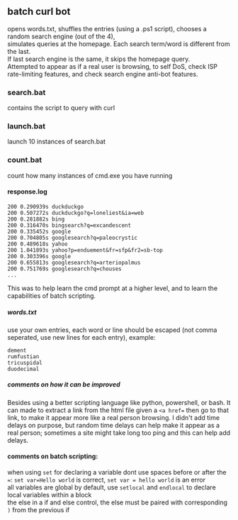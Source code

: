 ## batch curl bot
opens words.txt, shuffles the entries (using a .ps1 script), chooses a random search engine (out of the 4),<br>
simulates queries at the homepage. Each search term/word is different from the last.<br>
If last search engine is the same, it skips the homepage query.<br>
Attempted to appear as if a real user is browsing, to self DoS, check ISP rate-limiting features, and check search engine anti-bot features.<br>

### search.bat
contains the script to query with curl<br>

### launch.bat
launch 10 instances of search.bat<br>

### count.bat
count how many instances of cmd.exe you have running<br>

#### response.log
````
200 0.290939s duckduckgo 
200 0.507272s duckduckgo?q=loneliest&ia=web 
200 0.281882s bing 
200 0.316470s bingsearch?q=excandescent 
200 0.335452s google 
200 0.704805s googlesearch?q=paleocrystic 
200 0.489618s yahoo 
200 1.041893s yahoo?p=enduement&fr=sfp&fr2=sb-top 
200 0.303396s google 
200 0.655813s googlesearch?q=arteriopalmus 
200 0.751769s googlesearch?q=chouses 
...
````
This was to help learn the cmd prompt at a higher level, and to learn the capabilities of batch scripting.<br>

##### words.txt
use your own entries, each word or line should be escaped (not comma seperated, use new lines for each entry), example:
````
dement
rumfustian
tricuspidal
duodecimal
````

##### comments on how it can be improved
Besides using a better scripting language like python, powershell, or bash. It can made to extract a link from the html file given a `<a href=` then go to that link, to make it appear more like a real person browsing.
I didn't add time delays on purpose, but random time delays can help make it appear as a real person; sometimes a site might take long too ping and this can help add delays.

#### comments on batch scripting:
when using `set` for declaring a variable dont use spaces before or after the `=`: `set var=Hello world` is correct, `set var = hello world` is an error<br>
all variables are global by default, use `setlocal` and `endlocal` to declare local variables within a block<br>
the else in a if and else control, the else must be paired with corresponding `)` from the previous if
<br>
